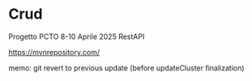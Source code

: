# Crud
Progetto PCTO 8-10 Aprile 2025 RestAPI

https://mvnrepository.com/

memo: git revert to previous update (before updateCluster finalization)
